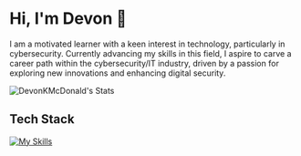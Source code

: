 # Hi, I'm Devon 👋

I am a motivated learner with a keen interest in technology, particularly in cybersecurity. Currently advancing my skills in this field, I aspire to carve a career path within the cybersecurity/IT industry, driven by a passion for exploring new innovations and enhancing digital security.

![DevonKMcDonald's Stats](https://github-readme-stats.vercel.app/api?username=DevonKMcDonald&theme=vue-dark&show_icons=true&hide_border=true&count_private=true)

## Tech Stack
[![My Skills](https://skillicons.dev/icons?i=bash,linux,powershell,py,windows)](https://skillicons.dev)

<!--
**DevonKMcDonald/DevonKMcDonald** is a ✨ _special_ ✨ repository because its `README.md` (this file) appears on your GitHub profile.

Here are some ideas to get you started:

- 🔭 I’m currently working on ...
- 🌱 I’m currently learning ...
- 👯 I’m looking to collaborate on ...
- 🤔 I’m looking for help with ...
- 💬 Ask me about ...
- 📫 How to reach me: ...
- 😄 Pronouns: ...
- ⚡ Fun fact: ...
-->
